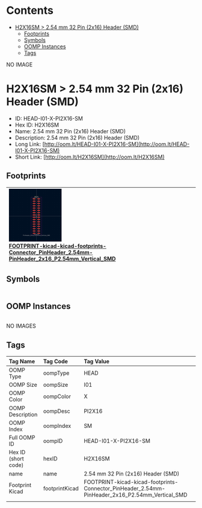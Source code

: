 



Contents
========

* [H2X16SM > 2.54 mm 32 Pin (2x16) Header (SMD)](#h2x16sm--254-mm-32-pin-2x16-header-smd)
	* [Footprints](#footprints)
	* [Symbols](#symbols)
	* [OOMP Instances](#oomp-instances)
	* [Tags](#tags)
  
NO IMAGE  
# H2X16SM > 2.54 mm 32 Pin (2x16) Header (SMD)

- ID: HEAD-I01-X-PI2X16-SM
- Hex ID: H2X16SM
- Name: 2.54 mm 32 Pin (2x16) Header (SMD)
- Description: 2.54 mm 32 Pin (2x16) Header (SMD)
- Long Link: [http://oom.lt/HEAD-I01-X-PI2X16-SM](http://oom.lt/HEAD-I01-X-PI2X16-SM)
- Short Link: [http://oom.lt/H2X16SM](http://oom.lt/H2X16SM)

## Footprints
  

|[![](https://raw.githubusercontent.com/oomlout/oomlout_OOMP_eda_V2/main/FOOTPRINT/kicad/kicad-footprints/Connector_PinHeader_2.54mm/PinHeader_2x16_P2.54mm_Vertical_SMD/image_140.png)<br>FOOTPRINT-kicad-kicad-footprints-Connector_PinHeader_2.54mm-PinHeader_2x16_P2.54mm_Vertical_SMD](https://github.com/oomlout/oomlout_OOMP_eda_V2/tree/main/FOOTPRINT/kicad/kicad-footprints/Connector_PinHeader_2.54mm/PinHeader_2x16_P2.54mm_Vertical_SMD/)|||
| :--- | :--- | :--- |

## Symbols
  

||||
| :--- | :--- | :--- |

## OOMP Instances
  

||||
| :--- | :--- | :--- |
  
NO IMAGES  
## Tags
  

|Tag Name|Tag Code|Tag Value|
| :--- | :--- | :--- |
|OOMP Type|oompType|HEAD|
|OOMP Size|oompSize|I01|
|OOMP Color|oompColor|X|
|OOMP Description|oompDesc|PI2X16|
|OOMP Index|oompIndex|SM|
|Full OOMP ID|oompID|HEAD-I01-X-PI2X16-SM|
|Hex ID (short code)|hexID|H2X16SM|
|name|name|2.54 mm 32 Pin (2x16) Header (SMD)|
|Footprint Kicad|footprintKicad|FOOTPRINT-kicad-kicad-footprints-Connector_PinHeader_2.54mm-PinHeader_2x16_P2.54mm_Vertical_SMD|
||||

